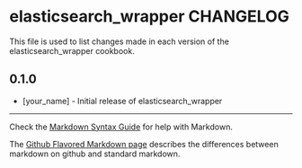 elasticsearch_wrapper CHANGELOG
===============================

This file is used to list changes made in each version of the elasticsearch_wrapper cookbook.

0.1.0
-----
- [your_name] - Initial release of elasticsearch_wrapper

- - -
Check the [Markdown Syntax Guide](http://daringfireball.net/projects/markdown/syntax) for help with Markdown.

The [Github Flavored Markdown page](http://github.github.com/github-flavored-markdown/) describes the differences between markdown on github and standard markdown.
